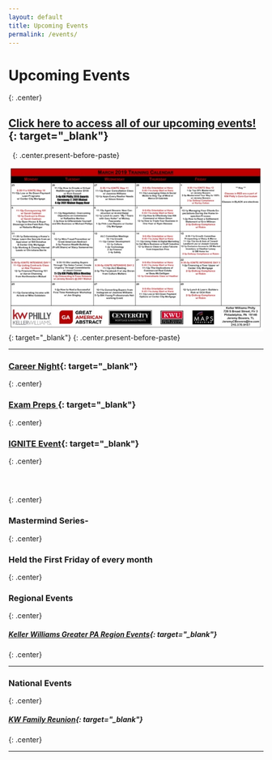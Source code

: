 ```yaml
---
layout: default
title: Upcoming Events
permalink: /events/
---
```


# Upcoming Events
{: .center}

## [Click here to access all of our upcoming events!](https://www.eventbrite.com/o/kw-philly-18761317307?s=92016711&amp;fbclid=IwAR3YZ5oGYwEkDCBOUEqiMfALTG6129Mb-VatmSogtpCWydcSnq3W46yjJis){: target="_blank"}

&nbsp;
{: .center.present-before-paste}

[![](/uploads/img-4785-1.JPG)](https://s3.amazonaws.com/vyralmarketing/Jeremy+Bowers/IMG_4785+(1).JPG){: target="_blank"}
{: .center.present-before-paste}

---

### [Career Night](https://www.eventbrite.com/e/career-night-at-kw-philly-tickets-56354471742){: target="_blank"}
{: .center}

### [Exam Preps ](https://www.eventbrite.com/e/real-estate-exam-prep-course-tickets-56139624127){: target="_blank"}
{: .center}

### [IGNITE Event](https://www.eventbrite.com/e/ignite-intensive-skills-to-spark-a-real-estate-career-tickets-56139755520){: target="_blank"}
{: .center}

### &nbsp;
{: .center}

### Mastermind Series-
{: .center}

### Held the First Friday of every month
{: .center}

### Regional Events
{: .center}

##### [Keller Williams Greater PA Region Events](https://www.eventbrite.com/o/keller-williams-greater-pa-region-pa-southern-nj-de-4004241849){: target="_blank"}
{: .center}

---

### National Events
{: .center}

##### [KW Family Reunion](https://kwrievents.kw.com/ehome/index.php?eventid=356856&amp;){: target="_blank"}
{: .center}

---